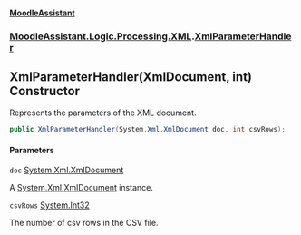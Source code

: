 #### [MoodleAssistant](index.md 'index')
### [MoodleAssistant.Logic.Processing.XML](MoodleAssistant.Logic.Processing.XML.md 'MoodleAssistant.Logic.Processing.XML').[XmlParameterHandler](MoodleAssistant.Logic.Processing.XML.XmlParameterHandler.md 'MoodleAssistant.Logic.Processing.XML.XmlParameterHandler')

## XmlParameterHandler(XmlDocument, int) Constructor

Represents the parameters of the XML document.

```csharp
public XmlParameterHandler(System.Xml.XmlDocument doc, int csvRows);
```
#### Parameters

<a name='MoodleAssistant.Logic.Processing.XML.XmlParameterHandler.XmlParameterHandler(System.Xml.XmlDocument,int).doc'></a>

`doc` [System.Xml.XmlDocument](https://docs.microsoft.com/en-us/dotnet/api/System.Xml.XmlDocument 'System.Xml.XmlDocument')

A [System.Xml.XmlDocument](https://docs.microsoft.com/en-us/dotnet/api/System.Xml.XmlDocument 'System.Xml.XmlDocument') instance.

<a name='MoodleAssistant.Logic.Processing.XML.XmlParameterHandler.XmlParameterHandler(System.Xml.XmlDocument,int).csvRows'></a>

`csvRows` [System.Int32](https://docs.microsoft.com/en-us/dotnet/api/System.Int32 'System.Int32')

The number of csv rows in the CSV file.